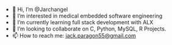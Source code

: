- 👋 Hi, I’m @Jarchangel
- 👀 I’m interested in medical embedded software engineering
- 🌱 I’m currently learning full stack development with ALX
- 💞️ I’m looking to collaborate on C, Python, MySQL, R Projects.
- 📫 How to reach me: jack.paragon55@gmail.com

<!---
Jarchangel/Jarchangel is a ✨ special ✨ repository because its `README.md` (this file) appears on your GitHub profile.
You can click the Preview link to take a look at your changes.
--->
